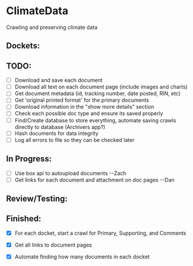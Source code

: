 # ClimateData
Crawling and preserving climate data

Dockets:
 -

  TODO:
   --
   - [ ] Download and save each document
   - [ ] Download all text on each document page (include images and charts)
   - [ ] Get document metadata (id, tracking number, date posted, RIN, etc)
   - [ ] Get 'original printed format' for the primary documents
   - [ ] Download information in the "show more details" section
   - [ ] Check each possible doc type and ensure its saved properly
   - [ ] Find/Create database to store everything, automate saving crawls directly to database (Archivers app?)
   - [ ] Hash documents for data integrity
   - [ ] Log all errors to file so they can be checked later

  In Progress:
   -
   - [ ] Use box api to autoupload documents --Zach
   - [ ] Get links for each document and attachment on doc pages --Dan

  Review/Testing:
   -

  Finished:
   -
   - [x] For each docket, start a crawl for Primary, Supporting, and Comments
   - [x] Get all links to document pages
   - [x] Automate finding how many documents in each docket


